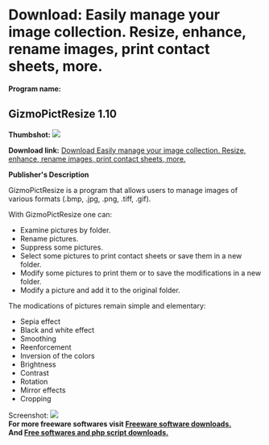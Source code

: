 # Download: Easily manage your image collection. Resize, enhance, rename images, print contact sheets, more.

**Program name:**

## GizmoPictResize 1.10

  
**Thumbshot:** ![](http://www.freewarefiles.com/screenshot/gizmopicresize_md.jpg)   
  
**Download link:** [Download Easily manage your image collection. Resize, enhance, rename images, print contact sheets, more.](http://freesoftwares.boysofts.com/GizmoPictResize_program_44915.html)  
  


**Publisher's Description**  
  


GizmoPictResize is a program that allows users to manage images of various formats (.bmp, .jpg, .png, .tiff, .gif). 

With GizmoPictResize one can:

  * Examine pictures by folder. 
  * Rename pictures. 
  * Suppress some pictures. 
  * Select some pictures to print contact sheets or save them in a new folder. 
  * Modify some pictures to print them or to save the modifications in a new folder. 
  * Modify a picture and add it to the original folder. 

The modications of pictures remain simple and elementary:

  * Sepia effect 
  * Black and white effect 
  * Smoothing 
  * Reenforcement 
  * Inversion of the colors 
  * Brightness 
  * Contrast 
  * Rotation 
  * Mirror effects 
  * Cropping 

  
  
Screenshot: ![](http://www.freewarefiles.com/screenshot/gizmopicresize.jpg)   
**For more freeware softwares visit [Freeware software downloads.](http://freesoftwares.boysofts.com/)**   
**And [Free softwares and php script downloads.](http://www.boysofts.com/)**
